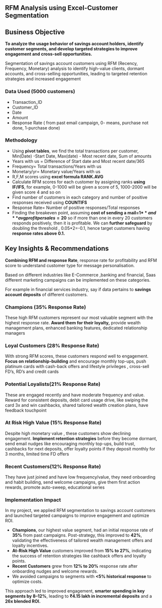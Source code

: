 ## RFM Analysis using Excel-Customer Segmentation

## Business Objective

**To analyze the usage behavior of savings account holders, identify customer segments, and develop targeted strategies to improve engagement and cross-sell opportunities.**

Segmentation of savings account customers using RFM (Recency, Frequency, Monetary) analysis to identify high-value clients, dormant accounts, and cross-selling opportunities, leading to targeted retention strategies and increased engagement

### **Data Used    (5000 customers)**

- Transaction_ID
- Customer_ID
- Date
- Amount
- Response Rate ( from past email campaign, 0- means, purchase not done, 1-purchase done)

### **Methodology**

- Using **pivot tables**, we find the total transactions per customer, Min(Date) -Start Date, Max(date) - Most recent date, Sum of amounts
- Years with us = Difference of Start date and Most recent date/365
- Frequency= Total transactions/Years with us
- Monetary/yr= Monetary value/Years with us
- R,F,M scores using **excel formula RANK.AVG**
- Calculate RFM scores for each customer by assigning ranks **using IF/IFS**, for example, 0-1000 will be given a score of 5, 1000-2000 will be given score 4 and so on
- Find number of customers in each category and number of positive responses received using **COUNTIFS**
- Response Rate= Number of positive responses/Total responses
- Finding the breakeven point, assuming **cost of sending a mail=1$** and **avg profit per sales=20$** so if more than one in every 20 customers responds positively, then it is profitable. We can **further safeguard** by doubling the threshold , 0.05*2=-0.1, hence target customers having **response rates above 0.1.**

## **Key Insights & Recommendations**

**Combining RFM and response Rate**, response rate for profitability and RFM score to understand customer type for message personalisation.

Based on different industries like E-Commerce ,banking and financial, Saas different marketing campaigns can be implemented on these categories.

For example in financial services industry, say if data pertains to **savings account deposits** of different customers.

### **Champions (35% Response Rate)**

These high RFM customers represent our most valuable segment with the highest response rate. **Award them for their loyalty,** provide wealth management plans, enhanced banking features, dedicated relationship managers

### **Loyal Customers (28% Response Rate)**

With strong RFM scores, these customers respond well to engagement. **Focus on relationship-building** and encourage monthly top-ups, push platinum cards with cash-back offers and lifestyle privileges , cross-sell FD’s, RD’s and credit cards

### **Potential Loyalists(21% Response Rate)**

These are engaged recently and have moderate frequency and value. Reward for consistent deposits, debit card usage drive, like swiping the card 3x and win cashbacks, shared tailored wealth creation plans, have feedback touchpoint

### **At Risk High Value (15% Response Rate)**

Despite high monetary value , these customers show declining engagement. **Implement retention strategies** before they become dormant, send email nudges like encouraging monthly top-ups, build trust, cashbacks for next deposits, offer loyalty points if they deposit monthly for 3 months, limited time FD offers 

### **Recent Customers(12% Response Rate)**

They have just joined and have low frequency/value, they need onboarding and habit building, send welcome campaigns, give them first action rewards, promote auto-sweep, educational series

### **Implementation Impact**

In my project, we applied RFM segmentation to savings account customers and launched targeted campaigns to improve engagement and optimize ROI.

- **Champions**, our highest value segment, had an initial response rate of **35%** from past campaigns. Post-strategy, this improved to **42%**, validating the effectiveness of tailored wealth management offers and loyalty incentives.
- **At-Risk High Value** customers improved from **15% to 27%**, indicating the success of retention strategies like cashback offers and loyalty points.
- **Recent Customers** grew from **12% to 20%** response rate after onboarding nudges and welcome rewards.
- We avoided campaigns to segments with **<5% historical response** to optimize costs.

This approach led to improved engagement, **smarter spending in key segments by 8–12%**, leading to **₹4.15 lakh in incremental deposits** and a **26x blended ROI.**

